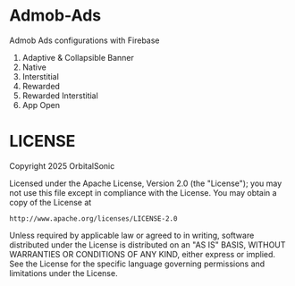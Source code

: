# Admob-Ads

Admob Ads configurations with Firebase
1. Adaptive & Collapsible Banner
2. Native
3. Interstitial
4. Rewarded
5. Rewarded Interstitial
6. App Open

# LICENSE

Copyright 2025 OrbitalSonic

Licensed under the Apache License, Version 2.0 (the "License");
you may not use this file except in compliance with the License.
You may obtain a copy of the License at

    http://www.apache.org/licenses/LICENSE-2.0

Unless required by applicable law or agreed to in writing, software
distributed under the License is distributed on an "AS IS" BASIS,
WITHOUT WARRANTIES OR CONDITIONS OF ANY KIND, either express or implied.
See the License for the specific language governing permissions and
limitations under the License.